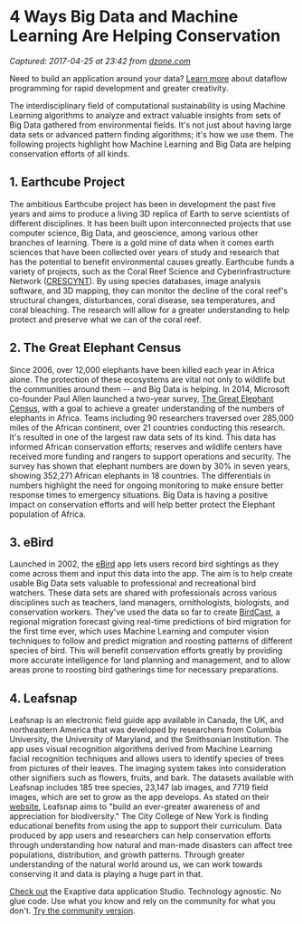 # 4 Ways Big Data and Machine Learning Are Helping Conservation

_Captured: 2017-04-25 at 23:42 from [dzone.com](https://dzone.com/articles/4-ways-big-data-and-machine-learning-are-helping-c?edition=292916&utm_source=Daily%20Digest&utm_medium=email&utm_campaign=dd%202017-04-25)_

Need to build an application around your data? [Learn more](https://dzone.com/go?i=200129&u=http%3A%2F%2Fhubs.ly%2FH06Pr9h0) about dataflow programming for rapid development and greater creativity.

The interdisciplinary field of computational sustainability is using Machine Learning algorithms to analyze and extract valuable insights from sets of Big Data gathered from environmental fields. It's not just about having large data sets or advanced pattern finding algorithms; it's how we use them. The following projects highlight how Machine Learning and Big Data are helping conservation efforts of all kinds.

## 1\. Earthcube Project

The ambitious Earthcube project has been in development the past five years and aims to produce a living 3D replica of Earth to serve scientists of different disciplines. It has been built upon interconnected projects that use computer science, Big Data, and geoscience, among various other branches of learning. There is a gold mine of data when it comes earth sciences that have been collected over years of study and research that has the potential to benefit environmental causes greatly. Earthcube funds a variety of projects, such as the Coral Reef Science and Cyberinfrastructure Network ([CRESCYNT](http://www.earthcube.org/group/crescynt-coral-reef-science-cyberinfrastructure-network)). By using species databases, image analysis software, and 3D mapping, they can monitor the decline of the coral reef's structural changes, disturbances, coral disease, sea temperatures, and coral bleaching. The research will allow for a greater understanding to help protect and preserve what we can of the coral reef.

## 2\. The Great Elephant Census

Since 2006, over 12,000 elephants have been killed each year in Africa alone. The protection of these ecosystems are vital not only to wildlife but the communities around them -- and Big Data is helping. In 2014, Microsoft co-founder Paul Allen launched a two-year survey, [The Great Elephant Census](http://www.greatelephantcensus.com/), with a goal to achieve a greater understanding of the numbers of elephants in Africa. Teams including 90 researchers traversed over 285,000 miles of the African continent, over 21 countries conducting this research. It's resulted in one of the largest raw data sets of its kind. This data has informed African conservation efforts; reserves and wildlife centers have received more funding and rangers to support operations and security. The survey has shown that elephant numbers are down by 30% in seven years, showing 352,271 African elephants in 18 countries. The differentials in numbers highlight the need for ongoing monitoring to make ensure better response times to emergency situations. Big Data is having a positive impact on conservation efforts and will help better protect the Elephant population of Africa.

## 3\. eBird

Launched in 2002, the [eBird](http://ebird.org/content/ebird/) app lets users record bird sightings as they come across them and input this data into the app. The aim is to help create usable Big Data sets valuable to professional and recreational bird watchers. These data sets are shared with professionals across various disciplines such as teachers, land managers, ornithologists, biologists, and conservation workers. They've used the data so far to create [BirdCast](http://birdcast.info/), a regional migration forecast giving real-time predictions of bird migration for the first time ever, which uses Machine Learning and computer vision techniques to follow and predict migration and roosting patterns of different species of bird. This will benefit conservation efforts greatly by providing more accurate intelligence for land planning and management, and to allow areas prone to roosting bird gatherings time for necessary preparations.

## 4\. Leafsnap

Leafsnap is an electronic field guide app available in Canada, the UK, and northeastern America that was developed by researchers from Columbia University, the University of Maryland, and the Smithsonian Institution. The app uses visual recognition algorithms derived from Machine Learning facial recognition techniques and allows users to identify species of trees from pictures of their leaves. The imaging system takes into consideration other signifiers such as flowers, fruits, and bark. The datasets available with Leafsnap includes 185 tree species, 23,147 lab images, and 7719 field images, which are set to grow as the app develops. As stated on their [website](http://leafsnap.com/), Leafsnap aims to "build an ever-greater awareness of and appreciation for biodiversity." The City College of New York is finding educational benefits from using the app to support their curriculum. Data produced by app users and researchers can help conservation efforts through understanding how natural and man-made disasters can affect tree populations, distribution, and growth patterns. Through greater understanding of the natural world around us, we can work towards conserving it and data is playing a huge part in that.

[Check out](https://dzone.com/go?i=200130&u=http%3A%2F%2Fhubs.ly%2FH06Pr9h0) the Exaptive data application Studio. Technology agnostic. No glue code. Use what you know and rely on the community for what you don't. [Try the community version](https://dzone.com/go?i=200130&u=https%3A%2F%2Fexaptive.city%2F%23%2Flanding%3Freferrer%3DGeneral).
